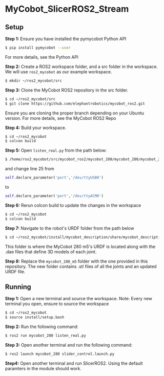 # MyCobot_SlicerROS2_Stream

## Setup

**Step 1:** Ensure you have installed the pymycobot Python API

```bash
$ pip install pymycobot --user
```

For more details, see the Python API

**Step 2:** Create a ROS2 workspace folder, and a src folder in the workspace. We will use `ros2_mycobot` as our example workspace.

```bash
$ mkdir ~/ros2_mycobot/src
```

**Step 3:** Clone the MyCobot ROS2 repository in the src folder.

```bash
$ cd ~/ros2_mycobot/src
$ git clone https://github.com/elephantrobotics/mycobot_ros2.git
```

Ensure you are cloning the proper branch depending on your Ubuntu version. For more details, see the MyCobot ROS2 Repo

**Step 4:** Build your workspace.

```bash
$ cd ~/ros2_mycobot
$ colcon build
```

**Step 5:** Open `listen_real.py` from the path below:

```bash
$ /home/ros2_mycobot/src/mycobot_ros2/mycobot_280/mycobot_280/mycobot_280/listen_real.py
```

and change line 25 from

```python
self.declare_parameter('port','/dev/ttyUSB0')
```

to

```python
self.declare_parameter('port','/dev/ttyACM0')
```

**Step 6:** Rerun colcon build to update the changes in the workspace

```bash
$ cd ~/ros2_mycobot
$ colcon build
```

**Step 7:** Navigate to the robot's URDF folder from the path below

```bash
$ cd ~/ros2_mycobot/install/mycobot_description/share/mycobot_description/urdf/mycobot_280_m5
```

This folder is where the MyCobot 280 m5's URDF is located along with the .dae files that define 3D models of each joint.

**Step 8:** Replace the `mycobot_280_m5` folder with the one provided in this repository. The new folder contains .stl files of all the joints and an updated URDF file.

## Running

**Step 1:** Open a new terminal and source the workspace. Note: Every new terminal you open, ensure to source the workspace

```bash
$ cd ~/ros2_mycobot
$ source install/setup.bash
```

**Step 2:** Run the following command:

```bash
$ ros2 run mycobot_280 listen_real.py
```

**Step 3:** Open another terminal and run the following command:

```bash
$ ros2 launch mycobot_280 slider_control.launch.py
```

**Step4:** Open another terminal and run SlicerROS2. Using the default paramters in the module should work.
